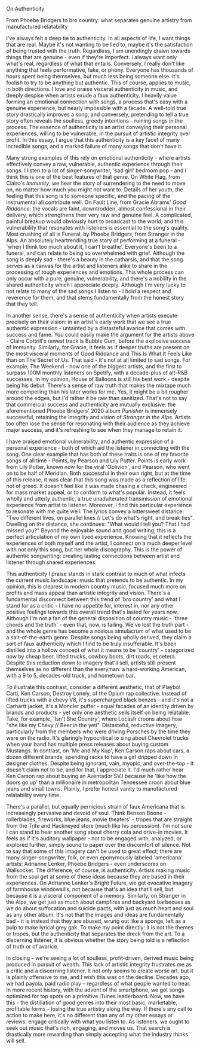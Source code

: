 On Authenticity

From Phoebe Bridgers to bro country: what separates genuine artistry from manufactured relatability 

I've always felt a deep tie to authenticity. In all aspects of life, I want things that are real. Maybe it's not wanting to be lied to, maybe it's the satisfaction of being trusted with the truth. Regardless, I am unendingly drawn towards things that are genuine - even if they're imperfect. I always want only what's real, regardless of what that entails. Conversely, I really don't like anything that feels performative, fake, or phony. Everyone has thousands of hours spent being themselves, but much less being someone else. It's foolish to try to be anything but authentic. This of course, applies to music, in both directions. I love and praise visceral authenticity in music, and deeply despise when artists exude a faux authenticity. I heavily value forming an emotional connection with songs, a process that's easy with a genuine experience, but nearly impossible with a facade. A well-told true story drastically improves a song, and conversely, pretending to tell a true story often reveals the soulless, greedy intentions - ruining songs in the process. The essence of authenticity is an artist conveying their personal experiences, willing to be vulnerable, in the pursuit of artistic integrity over profit. In this essay, I argue that this authenticity is a key facet of many incredible songs, and a marked failure of many songs that don't have it. 

Many strong examples of this rely on emotional authenticity - where artists effectively convey a raw, vulnerable, authentic experience through their songs. I listen to a lot of singer-songwriter, 'sad girl' bedroom pop - and I think this is one of the best features of that genre. On White Flag, from Clairo's *Immunity*, we hear the story of surrendering to the need to move on, no matter how much you might not want to. Details of her youth, the feeling that this song is to someone specific, and the pacing of the instrumental all contribute well. On Fault Line, from Gracie Abrams' *Good Riddance*: the vocals are faint, downtrodden, almost confessional in their delivery, which strengthens their very raw and genuine feel. A complicated, painful breakup would obviously hurt to broadcast to the world, and this vulnerability that resonates with listeners is essential to the song's quality. Most crushing of all is Funeral, by Phoebe Bridgers, from Stranger in the Alps. An absolutely heartrending true story of performing at a funeral - 'when I think too much about it, I can't breathe'. Everyone's been to a funeral, and can relate to being so overwhelmed with grief. Although the song is deeply sad - there's a beauty in the catharsis, and that the song serves as a canvas for the artist and listeners alike to share in the processing of tough experiences and emotions. This whole process can only occur with a pure, genuine, vulnerability, and there's a nobility in the shared authenticity which I appreciate deeply. Although I'm very lucky to not relate to many of the sad songs I listen to - I hold a respect and reverence for them, and that stems fundamentally from the honest story that they tell.

In another sense, there's a sense of authenticity when artists execute precisely on their vision: in an artist's early work that we see a true authentic expression - untainted by a distasteful avarice that comes with success and fame. You could easily make the argument for the artists above - Claire Cottrill's rawest track is Bubble Gum, before the explosive success of Immunity. Similarly, for Gracie, it feels as if deeper truths are present on the most visceral moments of Good Riddance and This Is What It Feels Like than on The Secret of Us. That said - it's not at all limited to sad songs. For example, The Weekend - now one of the biggest artists, and the first to surpass 100M monthly listeners on Spotify, with a decade-plus of alt-R&B successes. In my opinion, House of Balloons is still his best work - despite being his debut. There's a sense of raw truth that makes the mixtape much more compelling than his later works for me. Yes, it might be a bit rougher around the edges, but I'd rather it be raw than sanitized. That's not to say that commercial success and authenticity are mutually exclusive: the aforementioned Phoebe Bridgers' 2020 album *Punisher* is immensely successful, retaining the integrity and vision of *Stranger in the Alps*. Artists too often lose the sense for resonating with their audience as they achieve major success, and it's refreshing to see when they manage to retain it.

I have praised emotional vulnerability, and authentic expression of a personal experience - both of which aid the listener in connecting with the song. One clear example that has both of these traits is one of my favorite songs of all time - Points, by Pearson and Lily Potter. Points is early work from Lily Potter, known now for the viral 'Oblivion', and Pearson, who went on to be half of Meridian. Both successful in their own right, but at the time of this release, it was clear that this song was made as a reflection of life, not of greed. It doesn't feel like it was made chasing a check, engineered for mass market appeal, or to conform to what's popular. Instead, it feels wholly and utterly authentic, a true unadulterated transmission of emotional experience from artist to listener. Moreover, I find this particular experience to resonate with me quite well. The lyrics convey a bittersweet distance: "Two different lives, on parallel lines // Let's do what's right, and break ties". Dwelling on the distance, she continues: "What would I tell you? That I had missed you?" Beyond the enjoyable sound and good writing, this is a perfect articulation of my own lived experience. Knowing that it reflects the experiences of both myself and the artist, I connect on a much deeper level with not only this song, but her whole discography. This is the power of authentic songwriting: creating lasting connections between artist and listener through shared experiences.

This authenticity I praise stands in stark contrast to much of what infects the current music landscape: music that pretends to be authentic. In my opinion, this is clearest in modern country music, focused much more on profits and mass appeal than artistic integrity and vision. There's a fundamental disconnect between this trend of 'bro country' and what I stand for as a critic - I have no appetite for, interest in, nor any other positive feelings towards this overall trend that's lasted for years now. Although I'm not a fan of the general disposition of country music - 'three chords and the truth' - even that, now, is failing. We've lost the truth part - and the whole genre has become a noxious simulacrum of what used to be a salt-of-the-earth genre. Despite songs being wholly derived, they claim a sort of faux authenticity which I find to be truly insufferable. It's been distilled into a hollow concept of what it means to be 'country' - categorized now by cheap beer, lifted trucks, cowboy boots, dirt roads, et cetera. Despite this reduction down to imagery that'll sell, artists still present themselves as no different than the everyman: a hard-working American, with a 9 to 5, decades-old truck, and hometown bar.

To illustrate this contrast, consider a different aesthetic, that of Playboi Carti, Ken Carson, Destroy Lonely, of the Opium rap collective. Instead of lifted trucks with a chevy V8, it's supercharged black benzes - and it's not a Carhartt jacket, it's a Moncler puffer - equal facades of an identity driven by brands and products - yet only one aesthetic sells itself on being relatable. Take, for example, 'Isn't She Country', where Locash croons about how "she like my Chevy // Beer in the yeti". Distasteful, reductive imagery, particularly from the members who were driving Porsches by the time they were on the radio. It's glaringly hypocritical to sing about Chevrolet trucks when your band has multiple press releases about buying custom Mustangs. In contrast, on 'Me and My Kup', Ken Carson raps about cars, a dozen different brands, spending racks to have a girl dripped down in designer clothes. Despite being ignorant, vain, myopic, and over-the-top - it doesn't claim not to be, and for that, I appreciate it. I'd much rather hear Ken Carson rap about buying an Aventador SVJ because he 'like how the doors go up' than a millionaire in metropolitan Tennessee croon about blue jeans and small towns. Plainly, I prefer honest vanity to manufactured relatability every time.

There's a parallel, but equally pernicious strain of faux Americana that is increasingly pervasive and devoid of soul. Think Benson Boone - rollerblades, fireworks, blue jeans, movie theaters' - tropes that are straight from the Trite and Hackneyed store (much like his percussion). I'm not sure I can stand to hear another song about cherry cola and drive-in movies. It feels as if it's auditory wallpaper - not to be engaged with, analyzed, or explored further, simply sound to paper over the discomfort of silence. Not to say that some of this imagery can't be used to great effect; there are many singer-songwriter, folk, or even eponymously labeled 'americana' artists: Adrianne Lenker, Phoebe Bridgers - even underscores on Wallsocket. The difference, of course, is authenticity. Artists making music from the soul get at some of these ideas because they are based in their experiences. On Adrianne Lenker's Bright Future, we get evocative imagery of farmhouse windowsills, not because that's an idea that'll sell, but because it is a visceral component of a memory. Similarly, on Stranger in the Alps, we get just as much about campfires and backyard barbecues as we do about suffocation and suicide pacts, with just as much heart and soul as any other album. It's not that the images and ideas are fundamentally bad - it is instead that they are abused, wrung out like a sponge, left as a pulp to make lyrical grey gak. To make my point directly: it is not the themes or tropes, but the authenticity that separates the dreck from the art. To a discerning listener, it is obvious whether the story being told is a reflection of truth or of avarice. 

In closing - we're seeing a lot of soulless, profit-driven, derived music being produced in pursuit of wealth. This lack of artistic integrity frustrates me as a critic and a discerning listener. It not only seems to create worse art, but it is plainly offensive to me, and I wish this was on the decline. Decades ago, we had payola, paid radio play - regardless of what people wanted to hear. In more recent history, with the advent of the smartphone, we got songs optimized for top spots on a primitive iTunes leaderboard. Now, we have this - the distillation of good genres into their most basic, marketable, profitable forms - losing the true artistry along the way. If there's any call to action to make here, it's no different than any of my other essays or reviews: engage critically with what you listen to. As listeners, we ought to seek out music that's rich, engaging, and moves us. That search is drastically more rewarding than simply accepting what the industry thinks will sell.